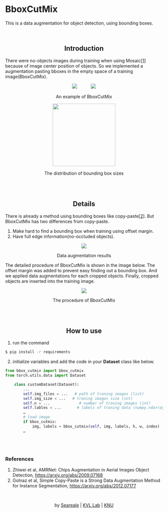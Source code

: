 # BboxCutMix
This is a data augmentation for object detection, using bounding boxes.

<br/>

## <div align="center">Introduction</div>
There were no-objects images during training when using Mosaic[[1]](https://arxiv.org/abs/2009.07168) because of image center position of objects. So we implemented a augmentation pasting bboxes in the empty space of a training image(BboxCutMix).
<div align="center">
<img src="https://wiki.seareale.dev/uploads/images/gallery/2022-05/OjZ2tmvojIGVUxH1-image-1654015019066.png" hspace=20/>
<img src="https://wiki.seareale.dev/uploads/images/gallery/2022-05/8cf3VBdKAA2XwkR7-image-1654015040069.png" hspace=20/>
<p>An example of BboxCutMix</p>
</div>

<div align="center">
<img src="https://wiki.seareale.dev/uploads/images/gallery/2022-05/e7or31wDTvVZXfyw-image-1654015221774.png" hspace=20 width=200px/>
  <p>The distribution of bounding box sizes</p>
</div>

<br/>
<br/>

## <div align="center">Details</div>
There is already a method using bounding boxes like copy-paste[[2]](https://arxiv.org/abs/2012.07177). But BboxCutMix has two differences from copy-paste. 
1) Make hard to find a bounding box when training using offset margin. 
2) Have full edge information(no-occluded objects).
<div align="center">
<img src="https://wiki.seareale.dev/uploads/images/gallery/2022-05/ZCQYBhN09Tj0qck0-image-1654014749943.png" hspace=20/>
    <p>Data augmentation results</p>
</div>

The detailed procedure of BboxCutMix is shown in the image below. The offset margin was added to prevent easy finding out a bounding box. And we applied data augmentations for each cropped objects. Finally, cropped objects are inserted into the training image.

<div align="center">
<img src="https://wiki.seareale.dev/uploads/images/gallery/2022-05/zHeDBz8rS9T4K1bf-image-1654017772795.png" hspace=20/>
    <p>The procedure of BboxCutMix</p>
</div>

<br/>
<br/>

## <div align="center">How to use</div>
1. run the command
```bash
$ pip install -r requirements
```

2. initialize variables and add the code in your **Dataset** class like below.
```python
from bbox_cutmix import bbox_cutmix 
from torch.utils.data import Dataset 

    class customDataset(Dataset):
        ...
        self.img_files = ...   # path of traning images (list)
        self.img_size = ...   # traning images size (int) 
        self.n = ...             # number of traning images (int) 
        self.lables = ...       # labels of traning data (numpy.ndarray)
        …
        # load image
        if bbox_cutmix:
            img, labels = bbox_cutmix(self, img, labels, h, w, index)
        …
```

<br/>
<br/>

### References
1. Zhiwei et al, AMRNet: Chips Augmentation in Aerial Images Object Detection, https://arxiv.org/abs/2009.07168
2. Golnaz et al, Simple Copy-Paste is a Strong Data Augmentation Method for Instance Segmentation, https://arxiv.org/abs/2012.07177

<br/><div align="center">
by [Seareale](https://github.com/seareale) | [KVL Lab](http://vl.knu.ac.kr) | [KNU](http://knu.ac.kr)
</div>
